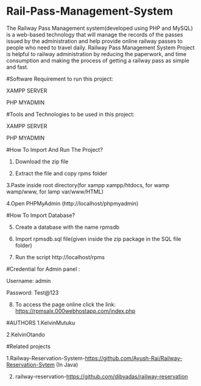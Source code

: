 # Rail-Pass-Management-System
The Railway Pass Management system(developed using PHP and MySQL) is a web-based technology that will manage the records of the passes issued by the administration and help provide online railway passes to people who need to travel daily. Railway Pass Management System Project is helpful to railway administration by reducing the paperwork, and time consumption and making the process of getting a railway pass as simple and fast.

#Software Requirement to run this project:

XAMPP SERVER

PHP MYADMIN

#Tools and Technologies to be used in this project:

XAMPP SERVER

PHP MYADMIN

#How To Import And Run The Project?
1. Download the zip file

2. Extract the file and copy rpms folder

3.Paste inside root directory(for xampp xampp/htdocs, for wamp wamp/www, for lamp var/www/HTML)

4.Open PHPMyAdmin (http://localhost/phpmyadmin)

#How To Import Database?

5. Create a database with the name rpmsdb

6. Import rpmsdb.sql file(given inside the zip package in the SQL file folder)

7. Run the script http://localhost/rpms

#Credential for Admin panel :

Username: admin

Password: Test@123

8. To access the page online click the link: https://rpmsalx.000webhostapp.com/index.php

#AUTHORS
1.KelvinMutuku

2.KelvinOtando

#Related projects

1.Railway-Reservation-System-https://github.com/Ayush-Rai/Railway-Reservation-Sytem (In Java)

2. railway-reservation-https://github.com/dibyadas/railway-reservation
